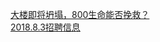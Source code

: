   
[大楼即将坍塌，800生命能否挽救？](http://www.dianyue.me/archives/079/4b96w29i5mnfiwfd/)  
[2018.8.3招聘信息](http://www.dianyue.me/archives/044/6mhwprgwne4dlrft/)